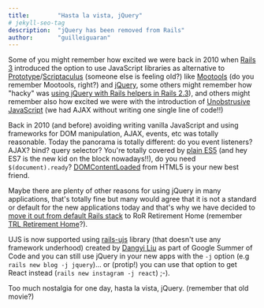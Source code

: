 ```yaml
---
title:        "Hasta la vista, jQuery"
# jekyll-seo-tag
description:  "jQuery has been removed from Rails"
author:       "guilleiguaran"
---
```


Some of you might remember how excited we were back in 2010 when
[Rails 3](http://guides.rubyonrails.org/3_0_release_notes.html)
introduced the option to use JavaScript libraries as alternative to
[Prototype](http://prototypejs.org/)/[Scriptaculus](https://script.aculo.us/)
(someone else is feeling old?) like [Mootools](http://mootools.net/)
(do you remember Mootools, right?) and [jQuery](https://jquery.com/),
some others might remember how "hacky" was
[using jQuery with Rails helpers in Rails 2.3](https://github.com/aaronchi/jrails/blob/master/lib/jrails.rb)),
and others might remember also how excited we were with the
introduction of [Unobstrusive JavaScript](http://guides.rubyonrails.org/3_0_release_notes.html#action-view) 
(we had AJAX without writing one single line of code!!)

Back in 2010 (and before) avoiding writing vanilla JavaScript and using
frameworks for DOM manipulation, AJAX, events, etc was totally reasonable.
Today the panorama is totally different: do you event listeners? AJAX?
bind? query selector? You're totally covered by [plain ES5](https://plainjs.com/)
(and hey ES7 is the new kid on the block nowadays!!), do you need `$(document).ready`?
[DOMContentLoaded](https://developer.mozilla.org/en-US/docs/Web/Events/DOMContentLoaded)
from HTML5 is your new best friend.

Maybe there are plenty of other reasons for using jQuery in many
applications, that's totally fine but many would agree that it is
not a standard or default for the new applications today and that's why
we have decided to [move it out from default Rails stack](https://github.com/rails/rails/pull/27113)
to RoR Retirement Home (remember [TRL Retirement Home](http://atrl.net/trlarchive/?s=halloffame)?).

UJS is now supported using [rails-ujs](https://github.com/rails/rails-ujs) library
(that doesn't use any framework underhood) created by [Dangyi Liu](https://github.com/liudangyi)
as part of Google Summer of Code and you can still use jQuery in your
new apps with the `-j` option (e.g `rails new blog -j jquery`)... or (protip!) you can
use that option to get React instead (`rails new instagram -j react`) ;-).

Too much nostalgia for one day, hasta la vista, jQuery. (remember that old movie?)

